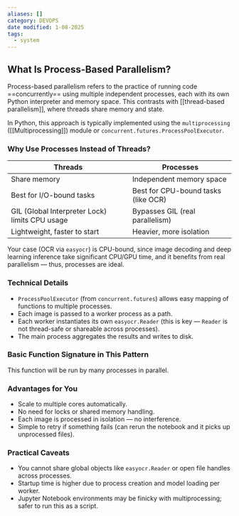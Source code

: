 ```yaml
---
aliases: []
category: DEVOPS
date modified: 1-08-2025
tags:
  - system
---
```

## What Is Process-Based Parallelism?

Process-based parallelism refers to the practice of running code ==concurrently== using multiple independent processes, each with its own Python interpreter and memory space. This contrasts with [[thread-based parallelism]], where threads share memory and state.

In Python, this approach is typically implemented using the `multiprocessing` ([[Multiprocessing]]) module or `concurrent.futures.ProcessPoolExecutor`.

### Why Use Processes Instead of Threads?

| Threads                                        | Processes                           |
| ---------------------------------------------- | ----------------------------------- |
| Share memory                                   | Independent memory space            |
| Best for I/O-bound tasks                       | Best for CPU-bound tasks (like OCR) |
| GIL (Global Interpreter Lock) limits CPU usage | Bypasses GIL (real parallelism)     |
| Lightweight, faster to start                   | Heavier, more isolation             |

Your case (OCR via `easyocr`) is CPU-bound, since image decoding and deep learning inference take significant CPU/GPU time, and it benefits from real parallelism — thus, processes are ideal.
### Technical Details

* `ProcessPoolExecutor` (from `concurrent.futures`) allows easy mapping of functions to multiple processes.
* Each image is passed to a worker process as a path.
* Each worker instantiates its own `easyocr.Reader` (this is key — `Reader` is not thread-safe or shareable across processes).
* The main process aggregates the results and writes to disk.

### Basic Function Signature in This Pattern

This function will be run by many processes in parallel.
### Advantages for You

* Scale to multiple cores automatically.
* No need for locks or shared memory handling.
* Each image is processed in isolation — no interference.
* Simple to retry if something fails (can rerun the notebook and it picks up unprocessed files).
### Practical Caveats

* You cannot share global objects like `easyocr.Reader` or open file handles across processes.
* Startup time is higher due to process creation and model loading per worker.
* Jupyter Notebook environments may be finicky with multiprocessing; safer to run this as a script.
